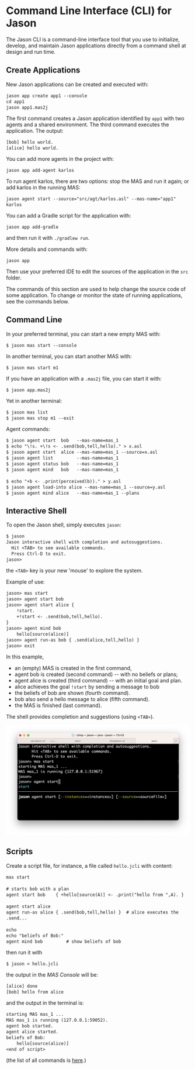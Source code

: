 # Command Line Interface (CLI) for Jason

The Jason CLI is a command-line interface tool that you use to initialize, develop, and maintain Jason applications directly from a command shell at design and run time.



## Create Applications

New Jason applications can be created and executed with:

```
jason app create app1 --console
cd app1
jason app1.mas2j
```

The first command creates a Jason application identified by `app1` with two agents and a shared environment. The third command executes the application. The output:

```
[bob] hello world.
[alice] hello world.
```

You can add more agents in the project with:

```
jason app add-agent karlos
```
To run agent karlos, there are two options: stop the MAS and run it again; or add karlos in the running MAS:

```
jason agent start --source="src/agt/karlos.asl" --mas-name="app1" karlos
```

You can add a Gradle script for the application with:

```
jason app add-gradle
```

and then run it with `./gradlew run`.


More details and commands with:

```
jason app
```


Then use your preferred IDE to edit the sources of the application in  the `src` folder.

The commands of this section are used to help change the source code of some application. To change or monitor the state of running applications, see the commands below.


## Command Line

In your preferred terminal, you can start a new empty MAS with:

    $ jason mas start --console

In another terminal, you can start another MAS with:

    $ jason mas start m1

If you have an application with a `.mas2j` file, you can start it with:

    $ jason app.mas2j

Yet in another terminal:

    $ jason mas list
    $ jason mas stop m1 --exit

Agent commands:

    $ jason agent start  bob   --mas-name=mas_1
    $ echo "\!s. +\!s <- .send(bob,tell,hello)." > x.asl
    $ jason agent start  alice --mas-name=mas_1 --source=x.asl
    $ jason agent list         --mas-name=mas_1
    $ jason agent status bob   --mas-name=mas_1
    $ jason agent mind   bob   --mas-name=mas_1
    
    $ echo "+b <- .print(perceived(b))." > y.asl
    $ jason agent load-into alice --mas-name=mas_1 --source=y.asl
    $ jason agent mind alice   --mas-name=mas_1 --plans

## Interactive Shell

To open the Jason shell, simply executes `jason`: 

    $ jason
    Jason interactive shell with completion and autosuggestions.
      Hit <TAB> to see available commands.
      Press Ctrl-D to exit.
    jason>

the `<TAB>` key is your new 'mouse' to explore the system.

Example of use:

    jason> mas start
    jason> agent start bob
    jason> agent start alice {
        !start.
        +!start <- .send(bob,tell,hello).
    }
    jason> agent mind bob
        hello[source(alice)]
    jason> agent run-as bob { .send(alice,tell,hello) }
    jason> exit


In this example, 

* an (empty) MAS is created in the first command, 
* agent bob is created (second command) -- with no beliefs or plans; 
* agent alice is created (third command) -- with an initial goal and plan. 
* alice achieves the goal `!start` by sending a message to  bob
* the beliefs of bob are shown (fourth command). 
* bob also send a hello message to alice (fifth command).
* the MAS is finished (last command).

The shell provides completion and suggestions (using `<TAB>`).

![screen show](docs/figs/s1.png)


## Scripts

Create a script file, for instance, a file called `hello.jcli` with content:

```
mas start

# starts bob with a plan
agent start bob    { +hello[source(A)] <- .print("hello from ",A). }

agent start alice
agent run-as alice { .send(bob,tell,hello) }  # alice executes the .send...

echo
echo "beliefs of Bob:"
agent mind bob         # show beliefs of bob
```

then  run it with

    $ jason < hello.jcli

the output in the _MAS Console_ will be:

```
[alice] done
[bob] hello from alice
```

and the output in the terminal is:

```
starting MAS mas_1 ...
MAS mas_1 is running (127.0.0.1:59052).
agent bob started.
agent alice started.
beliefs of Bob:
    hello[source(alice)]
<end of script>
```

(the list of all commands is [here](docs/commands.md).)
